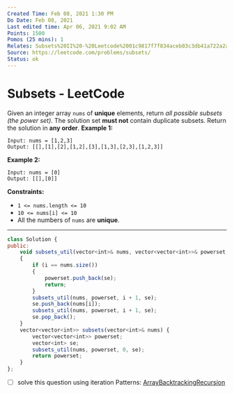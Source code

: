 ```yaml
---
Created Time: Feb 08, 2021 1:30 PM
Do Date: Feb 08, 2021
Last edited time: Apr 06, 2021 9:02 AM
Points: 1500
Pomos (25 mins): 1
Relates: Subsets%20II%20-%20Leetcode%2001c9817f7f834aceb03c3db41a722a2a.md
Source: https://leetcode.com/problems/subsets/
Status: ok
---
```


# Subsets - LeetCode

Given an integer array `nums` of **unique** elements, return *all possible subsets (the power set)*.
The solution set **must not** contain duplicate subsets. Return the solution in **any order**.
**Example 1:**
```
Input: nums = [1,2,3]
Output: [[],[1],[2],[1,2],[3],[1,3],[2,3],[1,2,3]]
```
**Example 2:**
```
Input: nums = [0]
Output: [[],[0]]
```
**Constraints:**
- `1 <= nums.length <= 10`
- `10 <= nums[i] <= 10`
- All the numbers of `nums` are **unique**.
---
```jsx
class Solution {
public:
    void subsets_util(vector<int>& nums, vector<vector<int>>& powerset, int i, vector<int>& se)
    {
        if (i == nums.size()) 
        {
            powerset.push_back(se); 
            return;
        }
        subsets_util(nums, powerset, i + 1, se); 
        se.push_back(nums[i]); 
        subsets_util(nums, powerset, i + 1, se); 
        se.pop_back(); 
    }
    vector<vector<int>> subsets(vector<int>& nums) {
        vector<vector<int>> powerset; 
        vector<int> se;
        subsets_util(nums, powerset, 0, se);
        return powerset;
    }
};
```
- [ ]  solve this question using iteration
Patterns: [Array](Array.md)[Backtracking](Backtracking.md)[Recursion](Recursion.md)
